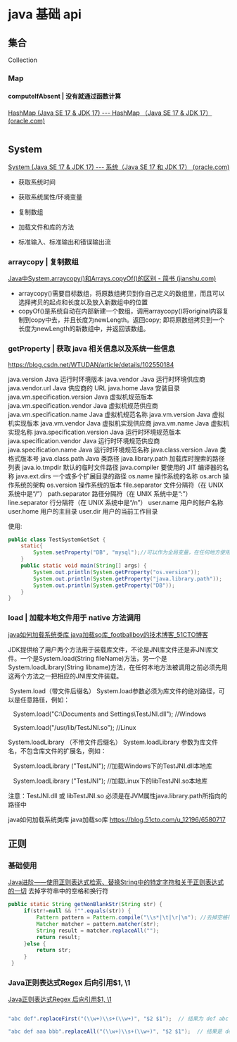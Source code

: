 # java 基础 api



## 集合



Collection



### Map

#### computeIfAbsent | 没有就通过函数计算

[HashMap (Java SE 17 & JDK 17) --- HashMap （Java SE 17 & JDK 17） (oracle.com)](https://docs.oracle.com/en/java/javase/17/docs/api/java.base/java/util/HashMap.html#computeIfAbsent(K,java.util.function.Function))



```java

```



## System

[System (Java SE 17 & JDK 17) --- 系统（Java SE 17 和 JDK 17） (oracle.com)](https://docs.oracle.com/en/java/javase/17/docs/api/java.base/java/lang/System.html#method-summary)

- 获取系统时间

- 获取系统属性/环境变量

- 复制数组

- 加载文件和库的方法

- 标准输入、标准输出和错误输出流



### arraycopy | 复制数组

[Java中System.arraycopy()和Arrays.copyOf()的区别 - 简书 (jianshu.com)](https://www.jianshu.com/p/840976f14950)

- arraycopy()需要目标数组，将原数组拷贝到你自己定义的数组里，而且可以选择拷贝的起点和长度以及放入新数组中的位置
- copyOf()是系统自动在内部新建一个数组，调用arraycopy()将original内容复制到copy中去，并且长度为newLength。返回copy; 即将原数组拷贝到一个长度为newLength的新数组中，并返回该数组。





### getProperty | 获取 java 相关信息以及系统一些信息

https://blog.csdn.net/WTUDAN/article/details/102550184

java.version    Java 运行时环境版本
java.vendor    Java 运行时环境供应商
java.vendor.url    Java 供应商的 URL
java.home    Java 安装目录
java.vm.specification.version    Java 虚拟机规范版本
java.vm.specification.vendor    Java 虚拟机规范供应商
java.vm.specification.name    Java 虚拟机规范名称
java.vm.version    Java 虚拟机实现版本
java.vm.vendor    Java 虚拟机实现供应商
java.vm.name    Java 虚拟机实现名称
java.specification.version    Java 运行时环境规范版本
java.specification.vendor    Java 运行时环境规范供应商
java.specification.name    Java 运行时环境规范名称
java.class.version    Java 类格式版本号
java.class.path    Java 类路径
java.library.path    加载库时搜索的路径列表
java.io.tmpdir    默认的临时文件路径
java.compiler    要使用的 JIT 编译器的名称
java.ext.dirs    一个或多个扩展目录的路径
os.name    操作系统的名称
os.arch    操作系统的架构
os.version    操作系统的版本
file.separator    文件分隔符（在 UNIX 系统中是“/”）
path.separator    路径分隔符（在 UNIX 系统中是“:”）
line.separator    行分隔符（在 UNIX 系统中是“/n”）
user.name    用户的账户名称
user.home    用户的主目录
user.dir    用户的当前工作目录


使用:



```java
public class TestSystemGetSet {  
    static{  
        System.setProperty("DB", "mysql");//可以作为全局变量，在任何地方使用  
    }  
    public static void main(String[] args) {  
        System.out.println(System.getProperty("os.version"));  
        System.out.println(System.getProperty("java.library.path"));  
        System.out.println(System.getProperty("DB"));  
    }  
}  

```

### load | 加载本地文件用于 native 方法调用

[java如何加载系统类库 java加载so库_footballboy的技术博客_51CTO博客](https://blog.51cto.com/u_12196/6580717)

JDK提供给了用户两个方法用于装载库文件，不论是JNI库文件还是非JNI库文件。一个是System.load(String fileName)方法，另一个是System.loadLibrary(String libname)方法，在任何本地方法被调用之前必须先用这两个方法之一把相应的JNI库文件装载。

 System.load（带文件后缀名）
System.load参数必须为库文件的绝对路径，可以是任意路径，例如：

   System.load("C:\\Documents and Settings\\TestJNI.dll"); //Windows

   System.load("/usr/lib/TestJNI.so"); //Linux

System.loadLibrary （不带文件后缀名）
System.loadLibrary 参数为库文件名，不包含库文件的扩展名，例如：

   System.loadLibrary ("TestJNI"); //加载Windows下的TestJNI.dll本地库

   System.loadLibrary ("TestJNI"); //加载Linux下的libTestJNI.so本地库

注意：TestJNI.dll 或 libTestJNI.so 必须是在JVM属性java.library.path所指向的路径中

java如何加载系统类库 java加载so库
https://blog.51cto.com/u_12196/6580717

## 正则

### 基础使用
[Java进阶——使用正则表达式检索、替换String中的特定字符和关于正则表达式的一切](https://blog.csdn.net/CrazyMo_/article/details/67634590)
去掉字符串中的空格和换行符

```java
public static String getNonBlankStr(String str) {      
     if(str!=null && !"".equals(str)) {      
         Pattern pattern = Pattern.compile("\\s*|\t|\r|\n"); //去掉空格符合换行符     
         Matcher matcher = pattern.matcher(str);      
         String result = matcher.replaceAll("");      
         return result;      
     }else {      
         return str;      
     }           
 }   

```

### Java正则表达式Regex 后向引用$1, \\1
[Java正则表达式Regex 后向引用$1, \\1](https://blog.csdn.net/ljyljyok/article/details/123876952)

```java

"abc def".replaceFirst("(\\w+)\\s+(\\w+)", "$2 $1");  // 结果为 def abc

"abc def aaa bbb".replaceAll("(\\w+)\\s+(\\w+)", "$2 $1");  // 结果是 def abc bbb aaa
```